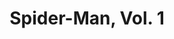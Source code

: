 ---
title: "Spider-Man, Vol. 1"
issue: 20A
issue_nr: 20
full_title: "Revenge of the Sinister Six, Part Three: Showdown / Diabolique Part 2"
subtitle: ""
story_arc: Revenge of the Sinister Six
crossover: ""
variant: ""
publisher: Marvel Comics
creators: 
  - Erik Larsen
  - Terry Kavanagh
  - Scott McDaniel
release_date: Mar 1992
release_year: 1992
genre:
  - Action
  - Adventure
  - Super-Heroes
format: Comic
pages: 32
signed_by: ""
price: 1.75
---